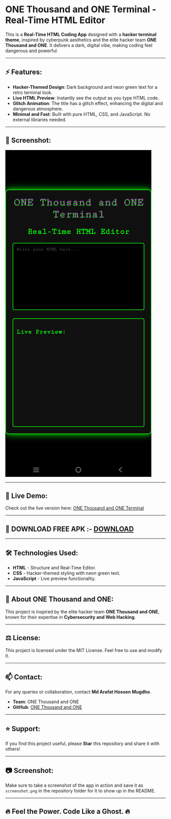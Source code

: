 # ONE Thousand and ONE Terminal - Real-Time HTML Editor

This is a **Real-Time HTML Coding App** designed with a **hacker terminal theme**, inspired by cyberpunk aesthetics and the elite hacker team **ONE Thousand and ONE**. It delivers a dark, digital vibe, making coding feel dangerous and powerful.

---

## ⚡ Features:
- **Hacker-Themed Design**: Dark background and neon green text for a retro terminal look.  
- **Live HTML Preview**: Instantly see the output as you type HTML code.  
- **Glitch Animation**: The title has a glitch effect, enhancing the digital and dangerous atmosphere.  
- **Minimal and Fast**: Built with pure HTML, CSS, and JavaScript. No external libraries needed.  

---

## 🎨 Screenshot:
![Hacker Terminal Preview](screenshot.png)

---

## 🚀 Live Demo:
Check out the live version here: [ONE Thousand and ONE Terminal](https://onethousandandone-1001.github.io/REAL-TIME-HTML/)

---

## 🚀 DOWNLOAD FREE APK :- [DOWNLOAD](base.apk)

---

## 🛠️ Technologies Used:
- **HTML** - Structure and Real-Time Editor.  
- **CSS** - Hacker-themed styling with neon green text.  
- **JavaScript** - Live preview functionality.  

---

## 👻 About ONE Thousand and ONE:
This project is inspired by the elite hacker team **ONE Thousand and ONE**, known for their expertise in **Cybersecurity and Web Hacking**.  

---

## ⚖️ License:
This project is licensed under the MIT License. Feel free to use and modify it.  

---

## 📫 Contact:
For any queries or collaboration, contact **Md Arafat Hossen Mugdho**.  
- **Team**: ONE Thousand and ONE  
- **GitHub**: [ONE Thousand and ONE](https://github.com/onethousandandone-1001)  

---

## ⭐ Support:
If you find this project useful, please **Star** this repository and share it with others!

---

## 📷 Screenshot:
Make sure to take a screenshot of the app in action and save it as `screenshot.png` in the repository folder for it to show up in the README.

---

## 🔥 Feel the Power. Code Like a Ghost. 🔥
